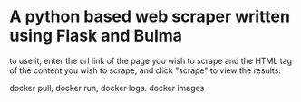 # A python based web scraper written using Flask and Bulma

to use it, enter the url link of the page you wish to scrape and the HTML tag of the content you wish to scrape, and click "scrape" to view the results.


docker pull, docker run, docker logs. docker images